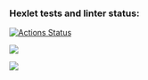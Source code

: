 ### Hexlet tests and linter status:
[![Actions Status](https://github.com/Mikhail-Makharia-1105o/frontend-project-46/actions/workflows/hexlet-check.yml/badge.svg)](https://github.com/Mikhail-Makharia-1105o/frontend-project-46/actions)

<a href="https://codeclimate.com/github/Mikhail-Makharia-1105o/frontend-project-46/maintainability"><img src="https://api.codeclimate.com/v1/badges/af84823b83cb3d3df30f/maintainability" /></a>

<a href="https://codeclimate.com/github/Mikhail-Makharia-1105o/frontend-project-46/test_coverage"><img src="https://api.codeclimate.com/v1/badges/af84823b83cb3d3df30f/test_coverage" /></a>